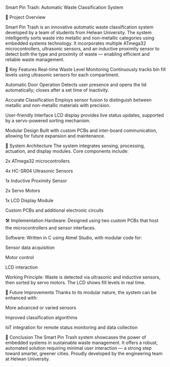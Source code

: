 Smart Pin Trash: Automatic Waste Classification System


🚀 Project Overview

Smart Pin Trash is an innovative automatic waste classification system developed by a team of students from Helwan University. The system intelligently sorts waste into metallic and non-metallic categories using embedded systems technology. It incorporates multiple ATmega32 microcontrollers, ultrasonic sensors, and an inductive proximity sensor to detect both the type and proximity of waste — enabling efficient and reliable waste management.

🔑 Key Features
Real-time Waste Level Monitoring
Continuously tracks bin fill levels using ultrasonic sensors for each compartment.

Automatic Door Operation
Detects user presence and opens the lid automatically; closes after a set time of inactivity.

Accurate Classification
Employs sensor fusion to distinguish between metallic and non-metallic materials with precision.

User-friendly Interface
LCD display provides live status updates, supported by a servo-powered sorting mechanism.

Modular Design
Built with custom PCBs and inter-board communication, allowing for future expansion and maintenance.

🧠 System Architecture
The system integrates sensing, processing, actuation, and display modules. Core components include:

2x ATmega32 microcontrollers

4x HC-SR04 Ultrasonic Sensors

1x Inductive Proximity Sensor

2x Servo Motors

1x LCD Display Module

Custom PCBs and additional electronic circuits

🛠 Implementation
Hardware:
Designed using two custom PCBs that host the microcontrollers and sensor interfaces.

Software:
Written in C using Atmel Studio, with modular code for:

Sensor data acquisition

Motor control

LCD interaction

Working Principle:
Waste is detected via ultrasonic and inductive sensors, then sorted by servo motors. The LCD shows fill levels in real time.

🔭 Future Improvements
Thanks to its modular nature, the system can be enhanced with:

More advanced or varied sensors

Improved classification algorithms

IoT integration for remote status monitoring and data collection

📌 Conclusion
The Smart Pin Trash system showcases the power of embedded systems in sustainable waste management. It offers a robust, automated solution requiring minimal user interaction — a strong step toward smarter, greener cities.
Proudly developed by the engineering team at Helwan University.
